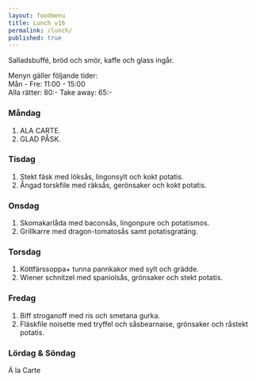 ```yaml
---
layout: foodmenu
title: Lunch v16
permalink: /lunch/
published: true
---
```

Salladsbuffé, bröd och smör, kaffe och glass ingår.

Menyn gäller följande tider:  
Mån - Fre: 11:00 - 15:00  
Alla rätter: 80:- Take away: 65:-

### Måndag

1. ALA CARTE.
2. GLAD PÅSK.

### Tisdag

1. Stekt fäsk med löksås, lingonsylt och kokt potatis.
2. Ångad torskfile med räksås, gerönsaker och kokt potatis. 

### Onsdag

1. Skomakarlåda med baconsås, lingonpure och potatismos.
2. Grillkarre med dragon-tomatosås samt potatisgratäng.

### Torsdag

1. Köttfärssoppa+ tunna pannkakor med sylt och grädde.
2. Wiener schnitzel med spaniolsås, grönsaker och stekt potatis.

### Fredag

1. Biff stroganoff med ris och smetana gurka.
2. Fläskfile noisette med tryffel och såsbearnaise, grönsaker och råstekt potatis.


### Lördag & Söndag

Á la Carte
